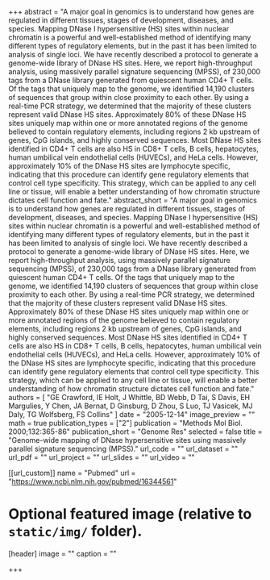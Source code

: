 +++
abstract = "A major goal in genomics is to understand how genes are regulated in different tissues, stages of development, diseases, and species. Mapping DNase I hypersensitive (HS) sites within nuclear chromatin is a powerful and well-established method of identifying many different types of regulatory elements, but in the past it has been limited to analysis of single loci. We have recently described a protocol to generate a genome-wide library of DNase HS sites. Here, we report high-throughput analysis, using massively parallel signature sequencing (MPSS), of 230,000 tags from a DNase library generated from quiescent human CD4+ T cells. Of the tags that uniquely map to the genome, we identified 14,190 clusters of sequences that group within close proximity to each other. By using a real-time PCR strategy, we determined that the majority of these clusters represent valid DNase HS sites. Approximately 80% of these DNase HS sites uniquely map within one or more annotated regions of the genome believed to contain regulatory elements, including regions 2 kb upstream of genes, CpG islands, and highly conserved sequences. Most DNase HS sites identified in CD4+ T cells are also HS in CD8+ T cells, B cells, hepatocytes, human umbilical vein endothelial cells (HUVECs), and HeLa cells. However, approximately 10% of the DNase HS sites are lymphocyte specific, indicating that this procedure can identify gene regulatory elements that control cell type specificity. This strategy, which can be applied to any cell line or tissue, will enable a better understanding of how chromatin structure dictates cell function and fate."
abstract_short = "A major goal in genomics is to understand how genes are regulated in different tissues, stages of development, diseases, and species. Mapping DNase I hypersensitive (HS) sites within nuclear chromatin is a powerful and well-established method of identifying many different types of regulatory elements, but in the past it has been limited to analysis of single loci. We have recently described a protocol to generate a genome-wide library of DNase HS sites. Here, we report high-throughput analysis, using massively parallel signature sequencing (MPSS), of 230,000 tags from a DNase library generated from quiescent human CD4+ T cells. Of the tags that uniquely map to the genome, we identified 14,190 clusters of sequences that group within close proximity to each other. By using a real-time PCR strategy, we determined that the majority of these clusters represent valid DNase HS sites. Approximately 80% of these DNase HS sites uniquely map within one or more annotated regions of the genome believed to contain regulatory elements, including regions 2 kb upstream of genes, CpG islands, and highly conserved sequences. Most DNase HS sites identified in CD4+ T cells are also HS in CD8+ T cells, B cells, hepatocytes, human umbilical vein endothelial cells (HUVECs), and HeLa cells. However, approximately 10% of the DNase HS sites are lymphocyte specific, indicating that this procedure can identify gene regulatory elements that control cell type specificity. This strategy, which can be applied to any cell line or tissue, will enable a better understanding of how chromatin structure dictates cell function and fate."
authors = [ "GE Crawford, IE Holt, J Whittle, BD Webb, D Tai, S Davis, EH Margulies, Y Chen, JA Bernat, D Ginsburg, D Zhou, S Luo, TJ Vasicek, MJ Daly, TG Wolfsberg, FS Collins"  ] 
date = "2005-12-14"
image_preview = ""
math = true
publication_types = ["2"] 
publication = "Methods Mol Biol. 2000;132:365-86"
publication_short = "Genome Res"
selected = false
title = "Genome-wide mapping of DNase hypersensitive sites using massively parallel signature sequencing (MPSS)."
url_code = ""
url_dataset = ""
url_pdf = ""
url_project = ""
url_slides = ""
url_video = ""

[[url_custom]]
name = "Pubmed"
url = "https://www.ncbi.nlm.nih.gov/pubmed/16344561"

# Optional featured image (relative to `static/img/` folder).
[header]
image = ""
caption = ""

+++


